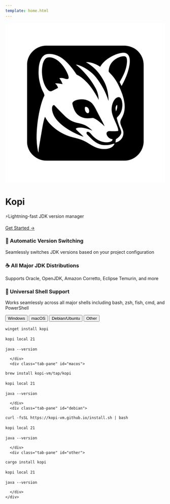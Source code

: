```yaml
---
template: home.html
---
```


<div class="hero">
  <img src="assets/logo_black.svg" alt="Kopi Logo" class="hero-logo">
  <div class="hero-content">
    <h1>Kopi</h1>
    <p class="tagline">⚡Lightning-fast JDK version manager</p>
    <a href="getting-started/installation.html" class="cta-button">Get Started →</a>
  </div>
</div>

<div class="features">
  <div class="feature">
    <h3>🚀 Automatic Version Switching</h3>
    <p>Seamlessly switches JDK versions based on your project configuration</p>
  </div>
  <div class="feature">
    <h3>☕ All Major JDK Distributions</h3>
    <p>Supports Oracle, OpenJDK, Amazon Corretto, Eclipse Temurin, and more</p>
  </div>
  <div class="feature">
    <h3>🐚 Universal Shell Support</h3>
    <p>Works seamlessly across all major shells including bash, zsh, fish, cmd, and PowerShell</p>
  </div>
</div>

<div class="code-example">
  <div class="tab-container">
    <div class="tab-buttons">
      <button class="tab-button" data-tab="windows">Windows</button>
      <button class="tab-button" data-tab="macos">macOS</button>
      <button class="tab-button" data-tab="debian">Debian/Ubuntu</button>
      <button class="tab-button" data-tab="other">Other</button>
    </div>
    <div class="tab-content">
      <div class="tab-pane" id="windows">

```text
winget install kopi

kopi local 21

java --version
```

      </div>
      <div class="tab-pane" id="macos">

```text
brew install kopi-vm/tap/kopi

kopi local 21

java --version
```

      </div>
      <div class="tab-pane" id="debian">

```text
curl -fsSL https://kopi-vm.github.io/install.sh | bash

kopi local 21

java --version
```

      </div>
      <div class="tab-pane" id="other">

```text
cargo install kopi

kopi local 21

java --version
```

      </div>
    </div>

  </div>
</div>
